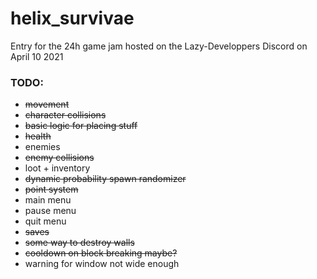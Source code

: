 # helix_survivae
Entry for the 24h game jam hosted on the Lazy-Developpers Discord on April 10 2021

### TODO:
- ~~movement~~
- ~~character collisions~~
- ~~basic logic for placing stuff~~
- ~~health~~
- enemies
- ~~enemy collisions~~
- loot + inventory
- ~~dynamic probability spawn randomizer~~
- ~~point system~~
- main menu
- pause menu
- quit menu
- ~~saves~~
- ~~some way to destroy walls~~
- ~~cooldown on block breaking maybe?~~
- warning for window not wide enough
 
